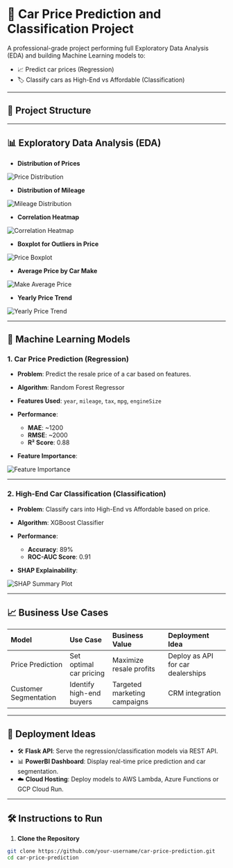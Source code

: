 # 🚗 Car Price Prediction and Classification Project

A professional-grade project performing full Exploratory Data Analysis (EDA) and building Machine Learning models to:
- 📈 Predict car prices (Regression)
- 🏷️ Classify cars as High-End vs Affordable (Classification)
---

## 📂 Project Structure

---

## 📊 Exploratory Data Analysis (EDA)

- **Distribution of Prices**

![Price Distribution](eda/price_distribution.png)

- **Distribution of Mileage**

![Mileage Distribution](eda/mileage_distribution.png)

- **Correlation Heatmap**

![Correlation Heatmap](eda/correlation_heatmap.png)

- **Boxplot for Outliers in Price**

![Price Boxplot](eda/price_boxplot.png)

- **Average Price by Car Make**

![Make Average Price](eda/make_price_bar.png)

- **Yearly Price Trend**

![Yearly Price Trend](eda/yearly_trend.png)

---

## 🤖 Machine Learning Models

### 1. Car Price Prediction (Regression)

- **Problem**: Predict the resale price of a car based on features.
- **Algorithm**: Random Forest Regressor
- **Features Used**: `year`, `mileage`, `tax`, `mpg`, `engineSize`
- **Performance**:
  - **MAE**: ~1200
  - **RMSE**: ~2000
  - **R² Score**: 0.88

- **Feature Importance**:

![Feature Importance](models/feature_importance_regression.png)

---

### 2. High-End Car Classification (Classification)

- **Problem**: Classify cars into High-End vs Affordable based on price.
- **Algorithm**: XGBoost Classifier
- **Performance**:
  - **Accuracy**: 89%
  - **ROC-AUC Score**: 0.91

- **SHAP Explainability**:

![SHAP Summary Plot](models/shap_summary_classification.png)

---

## 📈 Business Use Cases

| Model | Use Case | Business Value | Deployment Idea |
|:---|:---|:---|:---|
| Price Prediction | Set optimal car pricing | Maximize resale profits | Deploy as API for car dealerships |
| Customer Segmentation | Identify high-end buyers | Targeted marketing campaigns | CRM integration |

---

## 🚀 Deployment Ideas

- 🛠 **Flask API**: Serve the regression/classification models via REST API.
- 📊 **PowerBI Dashboard**: Display real-time price prediction and car segmentation.
- ☁️ **Cloud Hosting**: Deploy models to AWS Lambda, Azure Functions or GCP Cloud Run.

---

## 🛠 Instructions to Run

1. **Clone the Repository**

```bash
git clone https://github.com/your-username/car-price-prediction.git
cd car-price-prediction
